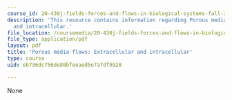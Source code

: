 ```yaml
---
course_id: 20-430j-fields-forces-and-flows-in-biological-systems-fall-2015
description: 'This resource contains information regarding Porous media flows: Extracellular
  and intracellular.'
file_location: /coursemedia/20-430j-fields-forces-and-flows-in-biological-systems-fall-2015/eb736dc756de80bfeeaed5e7a7df9928_MIT20_430JF15_Lecture25.pdf
file_type: application/pdf
layout: pdf
title: 'Porous media flows: Extracellular and intracellular'
type: course
uid: eb736dc756de80bfeeaed5e7a7df9928

---
```

None